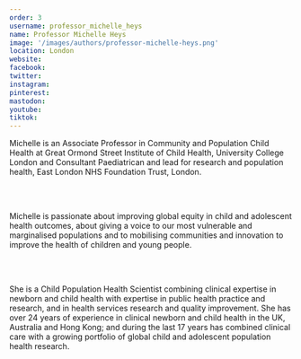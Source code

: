 ```yaml
---
order: 3
username: professor_michelle_heys
name: Professor Michelle Heys
image: '/images/authors/professor-michelle-heys.png'
location: London
website:
facebook:
twitter:
instagram: 
pinterest:
mastodon: 
youtube:
tiktok:
---
```


Michelle is an Associate Professor in Community and Population Child Health at Great Ormond Street Institute of Child Health, University College London and Consultant Paediatrican and lead for research and population health, East London NHS Foundation Trust, London.

<br />
<br />

Michelle is passionate about improving global equity in child and adolescent health outcomes, about giving a voice to our most vulnerable and marginalised populations and to mobilising communities and innovation to improve the health of children and young people.

<br />
<br />

She is a Child Population Health Scientist combining clinical expertise in newborn and child health with expertise in public health practice and research, and in health services research and quality improvement. She has over 24 years of experience in clinical newborn and child health in the UK, Australia and Hong Kong; and during the last 17 years has combined clinical care with a growing portfolio of global child and adolescent population health research.